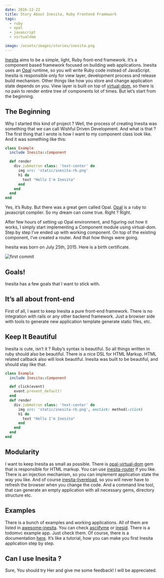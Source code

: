 ```yaml
---
date: 2016-12-22
title: Story About Inesita, Ruby Frontend Framework
tags:
  - ruby
  - opal
  - javascript
  - virtualdom

image: /assets/images/stories/inesita.png
---
```


[Inesita](https://github.com/inesita-rb/inesita) aims to be a simple, light, Ruby front-end framework. It’s a component based framework focused on building web applications. Inesita uses an [Opal](https://github.com/opal/opal) runtime, so you will write Ruby code instead of JavaScript. Inesita is responsible only for view layer, development process and release build mechanism. Other things like how you store and change application state depends on you. View layer is built on top of [virtual-dom](https://github.com/Matt-Esch/virtual-dom), so there is no pain to render entire tree of components lot of times. But let’s start from the beginning.

## The Beginning

Why I started this kind of project ?
Well, the process of creating Inesita was something that we can call Wishful Driven Development. And what is that ? The first thing that I wrote is how I want to my component class look like. And it was something like this:

```ruby
class Example
  include Inesita::Component

  def render
    div.jubmotron class: 'text-center' do
      img src: 'static/inesita-rb.png'
      h1 do
        text "Hello I'm Inesita"
      end
    end
  end
end
```

Yes, it’s Ruby. But there was a great gem called Opal. [Opal](https://github.com/opal/opal) is a ruby to javascript compiler. So my dream can come true. Right ? Right.

After few hours of setting up Opal environment, and figuring out how it works, I simply start implementing a Component module using virtual-dom. Step by step I’ve ended up with working component. On top of the existing component, I’ve created a router. And that how things were going.

Inesita was born on July 25th, 2015. Here is a birth certificate.

![first commit](/assets/images/content/inesitafirstcommit.png)

## Goals!

Inesita has a few goals that I want to stick with.

## It’s all about front-end

First of all, I want to keep Inesita a pure front-end framework. There is no integration with rails or any other backend framework. Just a browser side with tools to generate new application template generate static files, etc.

## Keep It Beautiful

Inesita is cute, isn’t it ? Ruby’s syntax is beautiful. So all things written in ruby should also be beautiful. There is a nice DSL for HTML Markup.
HTML related callback also will look beautiful. Inesita was built to be beautiful, and should stay like that.

```ruby
class Example
  include Inesita::Component

  def click(event)
    event.prevent_default!
  end
  def render
    div.jubmotron class: 'text-center' do
      img src: 'static/inesita-rb.png', onclick: method(:click)
      h1 do
        text "Hello I'm Inesita"
      end
    end
  end
end
```

## Modularity

I want to keep Inesita as small as possible. There is [opal-virtual-dom](https://github.com/fazibear/opal-virtual-dom) gem that is responsible for HTML markup. You can use [inesita-router](https://github.com/inesita-rb/inesita-router) if you like. There is an injection mechanism, so you can implement application state the way you like. And of course [inesita-livereload](https://github.com/inesita-rb/inesita-livereload), so you will never have to refresh the browser when you change the code. And a command line tool, that can generate an empty application with all necessary gems, directory structure etc.

## Examples

There is a bunch of examples and working applications. All of them are listed in [awesome-inesita](https://github.com/inesita-rb/awesome-inesita). You can check [asciifyme](https://asciifyme.fazibear.me/) or [inesid](https://inesid.fazibear.me/). There is a todomvc example app. Just check them. Of course, there is a documentation [here](https://inesita.fazibear.me/). It’s like a tutorial, how you can make you first Inesita application step by step.

## Can I use Inesita ?

Sure, You should try Her and give me some feedback! I will be appreciated.
